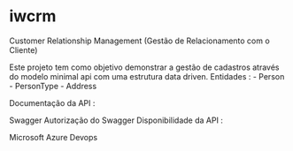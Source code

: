 # iwcrm
Customer Relationship Management (Gestão de Relacionamento com o Cliente)

Este projeto tem como objetivo demonstrar a gestão de cadastros através do modelo minimal api com uma estrutura data driven. Entidades : - Person - PersonType - Address

Documentação da API :

Swagger
Autorização do Swagger
Disponibilidade da API :

Microsoft Azure Devops
